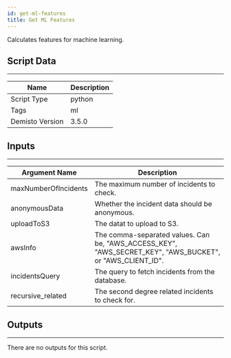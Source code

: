 ```yaml
---
id: get-ml-features
title: Get ML Features
---
```


Calculates features for machine learning.

## Script Data
---

| **Name** | **Description** |
| --- | --- |
| Script Type | python |
| Tags | ml |
| Demisto Version | 3.5.0 |

## Inputs
---

| **Argument Name** | **Description** |
| --- | --- |
| maxNumberOfIncidents | The maximum number of incidents to check. |
| anonymousData | Whether the incident data should be anonymous. |
| uploadToS3 | The datat to upload to S3. |
| awsInfo | The comma-separated values. Can be, "AWS_ACCESS_KEY", "AWS_SECRET_KEY", "AWS_BUCKET", or "AWS_CLIENT_ID". |
| incidentsQuery | The query to fetch incidents from the database. |
| recursive_related | The second degree related incidents to check for. |

## Outputs
---
There are no outputs for this script.
